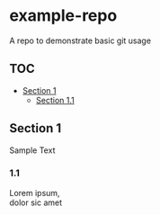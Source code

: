 # example-repo
A repo to demonstrate basic git usage

## TOC
* [Section 1](#section-1) 
	* [Section 1.1](#section-1.1)

## Section 1
Sample Text

### 1.1
Lorem ipsum,  
dolor sic amet




